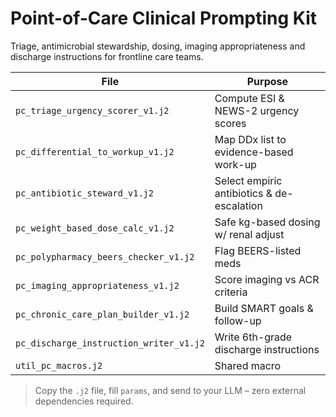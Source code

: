 # Point-of-Care Clinical Prompting Kit

Triage, antimicrobial stewardship, dosing, imaging appropriateness and discharge instructions for frontline care teams.

| File | Purpose |
|------|---------|
| `pc_triage_urgency_scorer_v1.j2` | Compute ESI & NEWS-2 urgency scores |
| `pc_differential_to_workup_v1.j2` | Map DDx list to evidence-based work-up |
| `pc_antibiotic_steward_v1.j2` | Select empiric antibiotics & de-escalation |
| `pc_weight_based_dose_calc_v1.j2` | Safe kg-based dosing w/ renal adjust |
| `pc_polypharmacy_beers_checker_v1.j2` | Flag BEERS-listed meds |
| `pc_imaging_appropriateness_v1.j2` | Score imaging vs ACR criteria |
| `pc_chronic_care_plan_builder_v1.j2` | Build SMART goals & follow-up |
| `pc_discharge_instruction_writer_v1.j2` | Write 6th-grade discharge instructions |
| `util_pc_macros.j2` | Shared macro |

> Copy the `.j2` file, fill `params`, and send to your LLM – zero external dependencies required.
